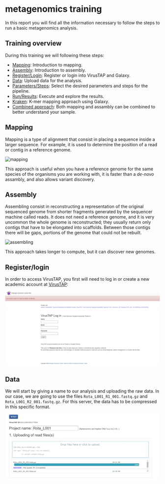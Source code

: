 # metagenomics training

In this report you will find all the information necessary to follow the steps to run a basic metagenomics analysis.

## Training overview
During this training we will following these steps:
* [Mapping](#mapping): Introduction to mapping.
* [Assembly](#assembly): Introduction to assembly.
* [Register/Login](#register/login): Register or login into VirusTAP and Galaxy.
* [Data](#data): Upload data for the analysis.
* [Parameters/Steps](#parameters/steps): Select the desired parameters and steps for the pipeline.
* [Run/Results](#run/results): Execute and explore the results.
* [Kraken](#kraken): K-mer mapping approach using Galaxy.
* [Combined approach](#combinedapproach): Both mapping and assambly can be combined to better understand your sample.

## Mapping

Mapping is a type of alignment that consist in placing a sequence inside a larger sequence. For example, it is used to determine the position of a read or contig in a reference genome.

![mapping](https://software.broadinstitute.org/software/igv/sites/cancerinformatics.org.igv/files/images/del_multiple.jpg)

This approach is useful when you have a reference genome for the same species of the organisms you are working with, it is faster than a *de-novo* assambly, and also allows variant discovery.

## Assembly

Assembling consist in reconstructing a representation of the original sequenced genome from shorter fragments generated by the sequencer machine called reads. It does not need a reference genome, and it is very uncommon the whole genome is reconstructed; they usually return only contigs that have to be elongated into scaffolds. Between those contigs there will be gaps, portions of the genome that could not be rebuilt.

![assembling](https://i0.wp.com/thesequencingcenter.com/wp-content/uploads/2019/01/denovo_assembly.jpg?w=1000&ssl=1)

This approach takes longer to compute, but it can discover new genomes.

## Register/login

In order to access VirusTAP, you first will need to log in or create a new academic account at [VirusTAP](https://gph.niid.go.jp/virustap/system_in):

![virustap_login](../docs/images/virustap_login.png)

## Data

We will start by giving a name to our analysis and uploading the raw data. In our case, we are going to use the files `Rota_L001_R1_001.fastq.gz` and `Rota_L001_R2_001.fastq.gz`. For this server, the data has to be compressed in this specific format.

![virustap_data](../docs/images/virustap_data.png)


